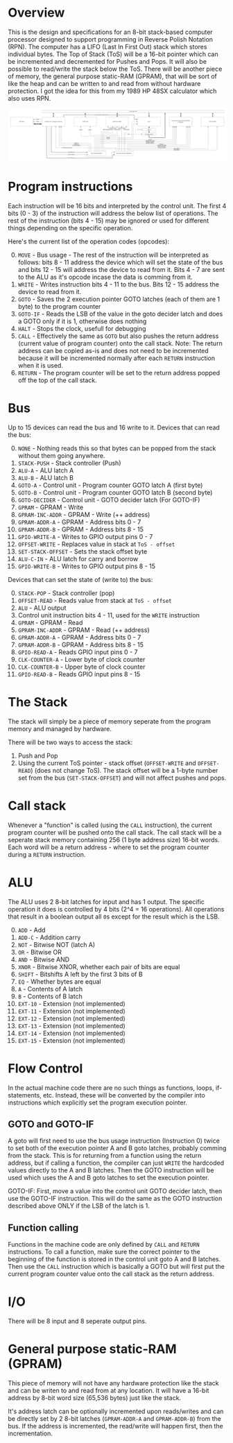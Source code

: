 # Overview

This is the design and specifications for an 8-bit stack-based computer processor designed to support programming in Reverse Polish Notation (RPN). The computer has a LIFO (Last In First Out) stack which stores individual bytes. The Top of Stack (ToS) will be a 16-bit pointer which can be incremented and decremented for Pushes and Pops. It will also be possible to read/write the stack below the ToS. There will be another piece of memory, the general purpose static-RAM (GPRAM), that will be sort of like the heap and can be written to and read from without hardware protection.
I got the idea for this from my 1989 HP 48SX calculator which also uses RPN.

<img src="images/main_block_diagram.png"></img>

# Program instructions

Each instruction will be 16 bits and interpreted by the control unit. The first 4 bits (0 - 3) of the instruction will address the below list of operations. The rest of the instruction (bits 4 - 15) may be ignored or used for different things depending on the specific operation.

Here's the current list of the operation codes (opcodes):

0. `MOVE` - Bus usage - The rest of the instruction will be interpreted as follows: bits 8 - 11 address the device which will set the state of the bus and bits 12 - 15 will address the device to read from it. Bits 4 - 7 are sent to the ALU as it's opcode incase the data is comming from it.
1. `WRITE` - Writes instruction bits 4 - 11 to the bus. Bits 12 - 15 address the device to read from it.
2. `GOTO` - Saves the 2 execution pointer GOTO latches (each of them are 1 byte) to the program counter
3. `GOTO-IF` - Reads the LSB of the value in the goto decider latch and does a GOTO only if it is 1, otherwise does nothing
4. `HALT` - Stops the clock, usefull for debugging
5. `CALL` - Effectively the same as `GOTO` but also pushes the return address (current value of program counter) onto the call stack. Note: The return address can be copied as-is and does not need to be incremented because it will be incremented normally after each `RETURN` instruction when it is used.
6. `RETURN` - The program counter will be set to the return address popped off the top of the call stack.

# Bus

Up to 15 devices can read the bus and 16 write to it.
Devices that can read the bus:

0. `NONE` - Nothing reads this so that bytes can be popped from the stack without them going anywhere.
1. `STACK-PUSH` - Stack controller (Push)
2. `ALU-A` - ALU latch A
3. `ALU-B` - ALU latch B
4. `GOTO-A` - Control unit - Program counter GOTO latch A (first byte)
5. `GOTO-B` - Control unit - Program counter GOTO latch B (second byte)
6. `GOTO-DECIDER` - Control unit - GOTO decider latch (For GOTO-IF)
7. `GPRAM` - GPRAM - Write
8. `GPRAM-INC-ADDR` - GPRAM - Write (++ address)
9. `GPRAM-ADDR-A` - GPRAM - Address bits 0 - 7
10. `GPRAM-ADDR-B` - GPRAM - Address bits 8 - 15
11. `GPIO-WRITE-A` - Writes to GPIO output pins 0 - 7
12. `OFFSET-WRITE` - Replaces value in stack at `ToS - offset`
13. `SET-STACK-OFFSET` - Sets the stack offset byte
14. `ALU-C-IN` - ALU latch for carry and borrow
15. `GPIO-WRITE-B` - Writes to GPIO output pins 8 - 15

Devices that can set the state of (write to) the bus:

0. `STACK-POP` - Stack controller (pop)
1. `OFFSET-READ` - Reads value from stack at `ToS - offset`
2. `ALU` - ALU output
3. Control unit instruction bits 4 - 11, used for the `WRITE` instruction
4. `GPRAM` - GPRAM - Read
5. `GPRAM-INC-ADDR` - GPRAM - Read (++ address)
6. `GPRAM-ADDR-A` - GPRAM - Address bits 0 - 7
7. `GPRAM-ADDR-B` - GPRAM - Address bits 8 - 15
8. `GPIO-READ-A` - Reads GPIO input pins 0 - 7
9. `CLK-COUNTER-A` - Lower byte of clock counter
10. `CLK-COUNTER-B` - Upper byte of clock counter
11. `GPIO-READ-B` - Reads GPIO input pins 8 - 15

# The Stack

The stack will simply be a piece of memory seperate from the program memory and managed by hardware.

There will be two ways to access the stack:

1. Push and Pop
2. Using the current ToS pointer - stack offset (`OFFSET-WRITE` and `OFFSET-READ`) (does not change ToS). The stack offset will be a 1-byte number set from the bus (`SET-STACK-OFFSET`) and will not affect pushes and pops.

# Call stack

Whenever a "function" is called (using the `CALL` instruction), the current program counter will be pushed onto the call stack. The call stack will be a seperate stack memory containing 256 (1 byte address size) 16-bit words. Each word will be a return address - where to set the program counter during a `RETURN` instruction.

# ALU

The ALU uses 2 8-bit latches for input and has 1 output. The specific operation it does is controlled by 4 bits (2^4 = 16 operations). All operations that result in a boolean output all `0`s except for the result which is the LSB.

0. `ADD` - Add
1. `ADD-C` - Addition carry
2. `NOT` - Bitwise NOT (latch A)
3. `OR` - Bitwise OR
4. `AND` - Bitwise AND
5. `XNOR` - Bitwise XNOR, whether each pair of bits are equal
6. `SHIFT` - Bitshifts A left by the first 3 bits of B
7. `EQ` - Whether bytes are equal
8. `A` - Contents of A latch
9. `B` - Contents of B latch
10. `EXT-10` - Extension (not implemented)
11. `EXT-11` - Extension (not implemented)
12. `EXT-12` - Extension (not implemented)
13. `EXT-13` - Extension (not implemented)
14. `EXT-14` - Extension (not implemented)
15. `EXT-15` - Extension (not implemented)

# Flow Control

In the actual machine code there are no such things as functions, loops, if-statements, etc. Instead, these will be converted by the compiler into instructions which explicitly set the program execution pointer.

## GOTO and GOTO-IF

A goto will first need to use the bus usage instruction (Instruction 0) twice to set both of the execution pointer A and B goto latches, probably comming from the stack. This is for returning from a function using the return address, but if calling a function, the compiler can just `WRITE` the hardcoded values directly to the A and B latches. Then the GOTO instruction will be used which uses the A and B goto latches to set the execution pointer.

GOTO-IF: First, move a value into the control unit GOTO decider latch, then use the GOTO-IF instruction. This will do the same as the GOTO instruction described above ONLY if the LSB of the latch is 1.

## Function calling

Functions in the machine code are only defined by `CALL` and `RETURN` instructions. To call a function, make sure the correct pointer to the beginning of the function is stored in the control unit goto A and B latches. Then use the `CALL` instruction which is basically a GOTO but will first put the current program counter value onto the call stack as the return address.

# I/O

There will be 8 input and 8 seperate output pins.

# General purpose static-RAM (GPRAM)

This piece of memory will not have any hardware protection like the stack and can be writen to and read from at any location. It will have a 16-bit address by 8-bit word size (65,536 bytes) just like the stack.

It's address latch can be optionally incremented upon reads/writes and can be directly set by 2 8-bit latches (`GPRAM-ADDR-A` and `GPRAM-ADDR-B`) from the bus. If the address is incremented, the read/write will happen first, then the incrementation.